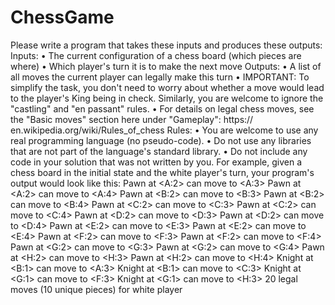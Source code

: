 # ChessGame
Please write a program that takes these inputs and produces these outputs:
Inputs:
• The current configuration of a chess board (which pieces are where)
• Which player's turn it is to make the next move
Outputs:
• A list of all moves the current player can legally make this turn
• IMPORTANT: To simplify the task, you don't need to worry about whether a move would lead
to the player's King being in check. Similarly, you are welcome to ignore the "castling" and "en
passant" rules.
• For details on legal chess moves, see the "Basic moves" section here under "Gameplay": https://
en.wikipedia.org/wiki/Rules_of_chess
Rules:
• You are welcome to use any real programming language (no pseudo-code).
• Do not use any libraries that are not part of the language's standard library.
• Do not include any code in your solution that was not written by you.
For example, given a chess board in the initial state and the white player's turn, your program's output would look
like this:
Pawn at <A:2> can move to <A:3>
Pawn at <A:2> can move to <A:4>
Pawn at <B:2> can move to <B:3>
Pawn at <B:2> can move to <B:4>
Pawn at <C:2> can move to <C:3>
Pawn at <C:2> can move to <C:4>
Pawn at <D:2> can move to <D:3>
Pawn at <D:2> can move to <D:4>
Pawn at <E:2> can move to <E:3>
Pawn at <E:2> can move to <E:4>
Pawn at <F:2> can move to <F:3>
Pawn at <F:2> can move to <F:4>
Pawn at <G:2> can move to <G:3>
Pawn at <G:2> can move to <G:4>
Pawn at <H:2> can move to <H:3>
Pawn at <H:2> can move to <H:4>
Knight at <B:1> can move to <A:3>
Knight at <B:1> can move to <C:3>
Knight at <G:1> can move to <F:3>
Knight at <G:1> can move to <H:3>
20 legal moves (10 unique pieces) for white player
